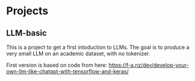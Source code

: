 # Projects

## LLM-basic

This is a project to get a first intoduction to LLMs. The goal is to produce a very small LLM on an academic dataset, with no tokenizer.

First version is based on code from here: https://f-a.nz/dev/develop-your-own-llm-like-chatgpt-with-tensorflow-and-keras/